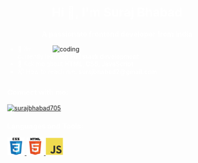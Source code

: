 <div class="container">
    <img   src="https://raw.githubusercontent.com/gist/brettlangdon/85942af486eb79118467/raw/2a7409cd3c26a90b2e82bdc40dc7db18b92b3517/01151_inthedeep_2560x1600.jpg" alt="">
  </div>
  
  <h1 align="center" style="color: white;">Hi 👋, I'm Suraj Bhabad</h1>
  <h3 align="center" style="color: white;">A passionate frontend developer from India</h3>

  <img align="right" alt="coding" width="400px" src="https://i.pinimg.com/originals/54/e3/7d/54e37d8074ebcde1d96c77d7b2a7f310.gif" />

  <ul style="color: white;">
    <li>🌱 I’m currently learning <strong>Full stack development</strong></li>
    <li>💬 Ask me about <strong>HTML, CSS, JavaScript</strong></li>
    <li>📫 How to reach me: <strong>surajbhabad2@gmail.com</strong></li>
  </ul>

  <h3 align="left" style="color: white;">Connect with me:</h3>
  <p align="left">
    <a href="https://instagram.com/surajbhabad705" target="_blank">
      <img align="center" src="https://raw.githubusercontent.com/rahuldkjain/github-profile-readme-generator/master/src/images/icons/Social/instagram.svg" alt="surajbhabad705" height="30" width="40" />
    </a>
  </p>

  <h3 align="left" style="color: white;">Languages and Tools:</h3>
  <p align="left"> 
    <a href="https://www.w3schools.com/css/" target="_blank" rel="noreferrer"> 
      <img src="https://raw.githubusercontent.com/devicons/devicon/master/icons/css3/css3-original-wordmark.svg" alt="css3" width="40" height="40"/> 
    </a> 
    <a href="https://www.w3.org/html/" target="_blank" rel="noreferrer"> 
      <img src="https://raw.githubusercontent.com/devicons/devicon/master/icons/html5/html5-original-wordmark.svg" alt="html5" width="40" height="40"/> 
    </a> 
    <a href="https://developer.mozilla.org/en-US/docs/Web/JavaScript" target="_blank" rel="noreferrer"> 
      <img src="https://raw.githubusercontent.com/devicons/devicon/master/icons/javascript/javascript-original.svg" alt="javascript" width="40" height="40"/> 
    </a> 
  </p>
</div>
